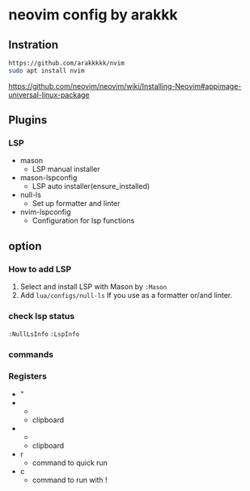 # neovim config by arakkk
## Instration
```sh
https://github.com/arakkkkk/nvim
sudo apt install nvim
```
https://github.com/neovim/neovim/wiki/Installing-Neovim#appimage-universal-linux-package

## Plugins

### LSP
- mason
  - LSP manual installer
- mason-lspconfig
  - LSP auto installer(ensure_installed)
- null-ls
  - Set up formatter and linter
- nvim-lspconfig
  - Configuration for lsp functions

## option
### How to add LSP
1. Select and install LSP with Mason by `:Mason`
2. Add `lua/configs/null-ls` If you use as a formatter or/and linter.
### check lsp status
`:NullLsInfo`
`:LspInfo`

### commands

### Registers
- "
- *
  - clipboard
- +
  - clipboard
- r
  - command to quick run
- c
  - command to run with !


